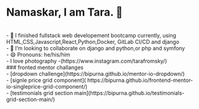 
# Namaskar, I am Tara. 👋
<br/>
- 🌱 I finished fullstack web developement bootcamp currently, using HTML,CSS,Javascript,React,Python,Docker, GitLab CI/CD and django <br/>
- 👯 I’m looking to collaborate on django and python,or php and symfony <br/>
- 😄 Pronouns: he/his/him <br/>
- I love photography -(https://www.instagram.com/tarafromsky/)
<br />
### fronted mentor challanges<br/>
- [dropdown challenge](https://bipurna.github.io/mentor-io-dropdown/)<br/>
- [signle price grid component]( https://bipurna.github.io/frontend-mentor-io-singleprice-grid-component/)<br/>
- [testimonials grid section main](https://bipurna.github.io/testimonials-grid-section-main/)<br/>

<br />


